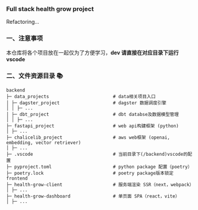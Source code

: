 ### Full stack health grow project

Refactoring...

### 一、注意事项

本仓库将各个项目放在一起仅为了方便学习，**dev 请直接在对应目录下运行 vscode**

### 二、文件资源目录 📚

```text
backend
├─ data_projects                        # data相关项目入口
│ ├─ dagster_project                    # dagster 数据调度引擎
│ │ ├─ ...
│ ├─ dbt_project                        # dbt databse及数据模型管理
│ │ ├─ ...
├─ fastapi_project                      # web api构建框架 (python)
│ ├─ ...
├─ chalicelib_project                   # aws web框架 (openai, embedding, vector retriever)
│ ├─ ...
├─ .vscode                              # 当前目录下(/backend)vscode的配置
├─ pyproject.toml                       # python package 配置（poetry）
├─ poetry.lock                          # poetry package版本锁定
frontend
├─ health-grow-client                   # 服务端渲染 SSR（next，webpack）
│ ├─ ...
├─ health-grow-dashboard                # 单页面 SPA（react，vite）
│ ├─ ...
```
